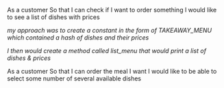 As a customer
So that I can check if I want to order something
I would like to see a list of dishes with prices

*my approach was to create a constant in the form of TAKEAWAY_MENU which contained a hash of dishes and their prices*

*I then would create a method called list_menu that would print a list of dishes & prices*

As a customer
So that I can order the meal I want
I would like to be able to select some number of several available dishes
